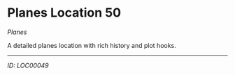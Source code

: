 # Planes Location 50

*Planes*

A detailed planes location with rich history and plot hooks.

---
*ID: LOC00049*